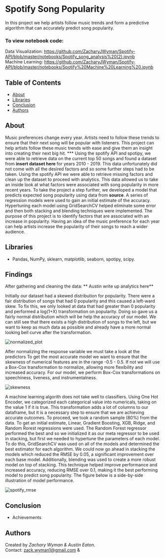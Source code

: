 # Spotify Song Popularity
In this project we help artists follow music trends and form a predictive algorithm that can accurately predict song popularity. 
### To view notebook code:
Data Visualization: https://github.com/ZacharyJWyman/Spotify-API/blob/master/notebooks/Spotify_song_analysis%20(2).ipynb    
Machine Learning: https://github.com/ZacharyJWyman/Spotify-API/blob/master/notebooks/Spotify%20Machine%20Learning%20.ipynb  

## Table of Contents
* [About](#About)
* [Libraries](#Libraries)
* [Conclusion](#Conclusion)
* [Authors](#Authors)

## About
Music preferences change every year. Artists need to follow these trends to ensure that their next song will be popular with listeners. This project can help artists follow these music trends with ease and give them an insight into creating their next big hit. ***  Using the spotify API and spotipy, we were able to retrieve data on the current top 50 songs and found a dataset from **insert dataset here** for years 2010 - 2019. This data unfortunately did not come with all the desired factors and so some further steps had to be taken. Using the spotify API we were able to retrieve missing factors and clean up the dataset to proceed with analytics. This data allowed us to take an inside look at what factors were associated with song popularity in more recent years. To take the project a step further, we developed a model that predicts expected song popularity using data from **source**. A series of regression models were used to gain an initial estimate of the accuracy. Hypertuning each model using GridSearchCV helped eliminate some error and then both stacking and blending techniques were implemented. The purpose of this project is to identify factors that are associated with an increase in popularity. Having an idea of the music preference for each year can help artists increase the popularity of their songs to reach a wider audience. 

## Libraries
- Pandas, NumPy, sklearn, matplotlib, seaborn, spotipy, scipy.

## Findings
After gathering and cleaning the data:
** Austin write up analytics here** 

Initially our dataset had a skewed distribution for popularity. There were a fair distribution of songs that had 0 popularity and this caused a left-ward skew. To fix this, we only looked at data that had greater than 0 popularity and performed a log(1+X) transformation on popularity. Doing so gave us a fairly normal distribution which will be help the accuracy of our model. We can still see that there exists a high distribution of songs to the left, but we want to keep as much data as possible and already have a more normal looking bell curve after the transformation.  
  
![normalized_plot](https://user-images.githubusercontent.com/64059855/92413398-d42b6b80-f104-11ea-91ef-a8f9d381d2bf.png)
  
After normalizing the response variable we must take a look at the predictors To get the most accurate model we want to ensure that the skewness of numerical features are in the range -0.5 - 0.5. If not we will use a Box-Cox transformation to normalize, allowing more flexibility and increased accuracy. For our model, we perform Box-Cox transformations on speechiness, liveness, and instrumentalness.     
  
![skewness](https://user-images.githubusercontent.com/64059855/92413878-ea3a2b80-f106-11ea-9676-93043a1474a8.PNG)
  
A machine learning algorith does not take well to classifiers. Using One Hot Encoder, we categorized each categorical value into numericals, taking on the value 1 if it is true. This transformation adds a lot of columns to our dataframe, but it is a necessary step to ensure that we are achieving accurate outcomes. To proceed, we took a random sample (80%) from the data. To get an initial estimate, Linear, Gradient Boosting, XGB, Ridge, and Random Rorest regressions were used. The Random Forest regressor performed the best and so we initialized it as our meta regressor to be used in stacking, but first we needed to hypertune the parameters of each model. To do this, GridSearchCV was used on all of the models and determined the best estimator for each algorithm. We could now go ahead in stacking the models which reduced the RMSE by 0.05, a significant improvement over each base model. Additionally, blending was used to create a more robust model on top of stacking. This technique helped improve performance and increased accuracy, reducing RMSE over 0.1, making it the best performing model to predict song popularity. The figure below is a side-by-side illustration of model performance.      

![spotify_rmse](https://user-images.githubusercontent.com/64059855/92412702-bdcfe080-f101-11ea-802b-f7928ba9875b.png)

## Conclusion
* Achievements 

## Authors
Created by *Zachary Wyman & Austin Eaton*.  
Contact: zack.wyman1@gmail.com & 
